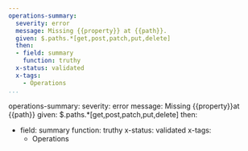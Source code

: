 ```yaml
---
operations-summary:
  severity: error
  message: Missing {{property}} at {{path}}.
  given: $.paths.*[get,post,patch,put,delete]
  then:
  - field: summary
    function: truthy
  x-status: validated
  x-tags:
    - Operations    
...
```

operations-summary:
  severity: error
  message: Missing {{property}}at {{path}}
  given: $.paths.*[get,post,patch,put,delete]
  then:
  - field: summary
    function: truthy
  x-status: validated
  x-tags:
    - Operations       